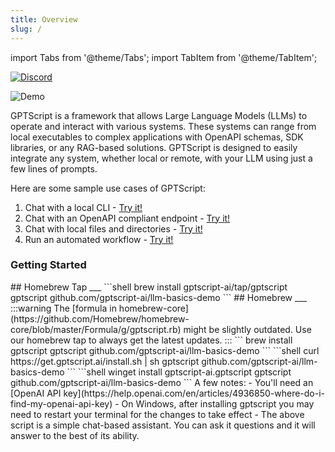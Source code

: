 ```yaml
---
title: Overview
slug: /
---
```

import Tabs from '@theme/Tabs';
import TabItem from '@theme/TabItem';

[![Discord](https://img.shields.io/discord/1204558420984864829?label=Discord)](https://discord.gg/9sSf4UyAMC)

![Demo](/img/demo.gif)

GPTScript is a framework that allows Large Language Models (LLMs) to operate and interact with various systems. These systems can range from local executables to complex applications with OpenAPI schemas, SDK libraries, or any RAG-based solutions. GPTScript is designed to easily integrate any system, whether local or remote, with your LLM using just a few lines of prompts.

Here are some sample use cases of GPTScript:
1. Chat with a local CLI - [Try it!](examples/cli)
2. Chat with an OpenAPI compliant endpoint - [Try it!](examples/api)
3. Chat with local files and directories - [Try it!](examples/local-files)
4. Run an automated workflow - [Try it!](examples/workflow)

### Getting Started

<Tabs>
    <TabItem value="MacOS and Linux (Homebrew)">
    ## Homebrew Tap
___
    ```shell
    brew install gptscript-ai/tap/gptscript 
    gptscript github.com/gptscript-ai/llm-basics-demo
    ```
    ## Homebrew
___
:::warning
The [formula in homebrew-core](https://github.com/Homebrew/homebrew-core/blob/master/Formula/g/gptscript.rb) might be slightly outdated. Use our homebrew tap to always get the latest updates.
:::
    ```
    brew install gptscript
    gptscript github.com/gptscript-ai/llm-basics-demo
    ```
    </TabItem>
    <TabItem value="MacOS and Linux (install.sh)">
    ```shell
    curl https://get.gptscript.ai/install.sh | sh
    gptscript github.com/gptscript-ai/llm-basics-demo
    ```
    </TabItem>
    <TabItem value="Windows">
    ```shell
    winget install gptscript-ai.gptscript
    gptscript github.com/gptscript-ai/llm-basics-demo
    ```
    </TabItem>
</Tabs>
A few notes:
- You'll need an [OpenAI API key](https://help.openai.com/en/articles/4936850-where-do-i-find-my-openai-api-key)
- On Windows, after installing gptscript you may need to restart your terminal for the changes to take effect
- The above script is a simple chat-based assistant. You can ask it questions and it will answer to the best of its ability.
